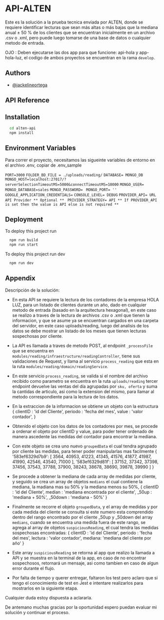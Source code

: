 
# API-ALTEN

Este es la solución a la prueba tecnica enviada por ALTEN, donde se requiere identificar lecturas que sean más altas o más bajas que la mediana anual ± 50 % de los clientes que se encuentran inicialmente en un archivo .csv o .xml, pero puede luego tomarse de una base de datos o cualquier metodo de entrada.

OJO : Deben ejecutarse las dos app para que funcione: api-hola y app-hola-luz, el codigo de ambos proyectos se encuentran en la rama `develop`.

## Authors

- [@jackelineortega](https://www.github.com/jackelineortega)


## API Reference

## Installation


```bash
  cd alten-api
  npm install 
```


## Environment Variables

Para correr el proyecto, necesitamos las sigueinte variables de entorno en el archivo .env, copiar de .env_sample

`PORT=3000`
`FOLDER_BD_FILE = ./uploads/reading/`
`DATABASE= MONGO_DB`
`MONGO_HOST=localhost:27017/?serverSelectionTimeoutMS=5000&connectTimeoutMS=10000`
`MONGO_USER= `
`MONGO_DATABASE=sales`
`MONGO_PASSWORD= `
`MONGO_PORT= ''`
`GOOGLE_APPLICATION_CREDENTIALS=`
`CONSOLE_LEVEL= DEBUG`
`PROVIDER_API= URL API Provider ** Optional ** `
`PRIVIDER_STRATEGY= API ** If PROVIDER_API is set then the value is API else is not required ** `


## Deployment

To deploy this project run

```bash
  npm run build
  npm run start 
```

To deploy this project run dev

```bash
  npm run dev 
```

## Appendix

Descripción de la solución: 

- En esta API se requiere la lectura de los contadores de la empresa HOLA LUZ, para un listado de clientes durante un año, dado en cualquier metodo de entrada (basado en la arquitectura hexagonal), en este caso se realizo a traves de la lectura de archivos .csv o .xml que tienen la informacion, y que se asume ya se encuentran cargados en una carpeta del servidor, en este caso uploads/reading, luego del analisis de los datos se debe mostrar un listado de los meses que tienen lecturas sospechosas por cliente.

- La API es llamada a traves de metodo POST, al endpoint `_processFile` que se encuentra en `modules/reading/infraestructure/readingController`, tiene sus validaciones de Request, y llama al servicio `process_reading` que esta en la ruta `modules/reading/domain/readingService`.

- En este servicio `process_reading`, se valida si el nombre del archivo recibido como parametro se encuentra en la ruta `uploads/reading` tercer endpoint devuelve las ventas del día agrupadas por `sku, oferta` y suma la cantidas de articulo, asi como la extension del mismo, para llamar al metodo correspondiente para la lectura de los datos.

- En la extraccion de la informacion se obtiene un objeto con la estructura 
{
  clientID : 'id del Cliente',
  periodo : 'fecha del mes',
  value : 'valor contador', 
}

- Obtenido el objeto con los datos de los contadores por mes, se procede a ordenar el objeto por clientID y value, para poder tener ordenado de manera ascedente las medidas del contador para encontrar la mediana.

- Con este objeto se crea uno nuevo `groupedData` el cual tendra agrupado por cliente las medidas, para tener poder manipularlas mas facilmente 
{ 
  '583ef6329d7b9': [ 3564, 40953, 41223, 41345, 41576, 41877, 41987, 41990, 42546, 43540, 71000 ], 
  '583ef6329d81f': [ 37152, 37342, 37398, 37456, 37543, 37788, 37900, 38243, 38678, 38690, 39878, 39990 ] 
}
                   
- Se procede a obtener la mediana de cada array de medidas por cliente, y seguido se crea un array de objetos `medians` el cual contiene la mediana, la madiana mas su 50% y la mediana menos su 50%, 
{ 
  clientID : 'id del Cliente', 
  median : 'mediana encontrada por el cliente', 
  _50up : 'mediana + 50%', 
  _50down : 'mediana - 50%' 
}

- Finalmente se recorre el objeto `groupedData`, y el array de medidas y por cada medida del cliente se consulta si este numero esta comprendido dentro del rango encontrado por el cliente _50up y _50down del array `medians`, cuando se encuentra una medida fuera de este rango, se agrega al array de objetos `suspiciousReading`, el cual tendra las medidas sospechosas encontradas:
{
  clientID : 'id del Cliente',
  periodo : 'fecha del mes',
  lectura : 'valor contador',
  mediana: 'mediana del cliente por año'
}

- Este array `suspiciousReading` se retorna al app que realizo la llamada a API y se muestra en la terminal de la app, en caso de no encontrar sospechosos, retornará un mensaje, asi como tambien en caso de algun error durante el flujo.

- Por falta de tiempo y querer entregar, faltaron los test pero aclaro que si tengo el conocimiento de test en Jest e intentare realizarlos para mostrarlos en la siguiente etapa.

Cualquier duda estoy dispuesta a aclararla.

De antemano muchas gracias por la oportunidad espero puedan evaluar mi solución y continuar el proceso. 
